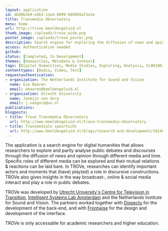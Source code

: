```yaml
---
layout: application
id: dbd0b3e0-edb3-11e4-8099-005056a71e3a
title: Transmedia Observatory
menu: home
url: http://trove.beeldengeluid.nl
thumb_image: /uploads/trove_wide.png
poster_image: /uploads/trove_poster.png
description: Search engine for exploring the diffusion of news and opinion
access: Authentication needed
github: 
status: [Completed, In Development]
themes: [Humanities, Metadata & Context]
tags: [Digital Humanities, Media Studies, Exploring, Analysis, CLARIAH, Content Enrichments, Public Debates]
contenttypes: [Audio, Video, Text]
requestauthentication: 
- organization: The Netherlands Institute for Sound and Vision
  name: Eva Baaren
  email: ebaaren@beeldengeluid.nl
- organization: Utrecht University
  name: Jasmijn van Gorp
  email: j.vangorp@uu.nl
publications: 
blogposts: 
- title: Trove Transmedia Observatory
  url: http://www.beeldengeluid.nl/trove-transmedia-observatory
- title: Transmediale speurtocht
  url: http://www.beeldengeluid.nl/blogs/research-and-development/201401/transmediale-speurtocht
---
```

<p>The application is a search engine for digital humanities that allows researchers to explore and partly analyse public debates and discourses through the diffusion of news and opinion through different media and time. Specific roles of different media can be explored and their mutual relations &amp; reactions can be laid bare. In TROVe, researches can identify important actors and moments that (have) play(ed) a role in discursive constructions. TROVe also gives insights in the way broadcast-, online &amp; social media interact and play a role in public debates.</p>
<p>TROVe was developed by&nbsp;<a href="https://tvintransition.wordpress.com" target="_blank">Utrecht University's Centre for Television in Transition</a>, <a href="http://isla.science.uva.nl" target="_blank">Intelligent Systems Lab Amsterdam</a>&nbsp;and the Netherlands Institute for Sound and Vision. The partners worked together with <a href="http://dispectu.com" target="_blank">Dispectu</a> for the development of the back-end, and with <a href="https://www.frontwise.com" target="_blank">Frontwise</a> for the design and development of the interface.</p>
<p>TROVe is only accessable for&nbsp;academic researchers and higher education.</p>
